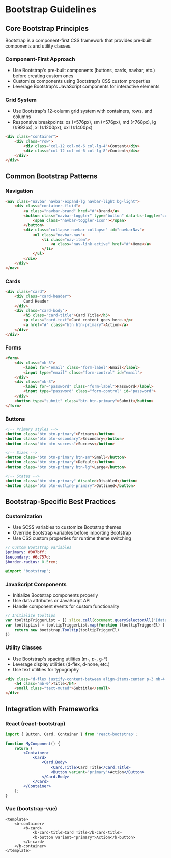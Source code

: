 # Bootstrap Guidelines

## Core Bootstrap Principles

Bootstrap is a component-first CSS framework that provides pre-built components and utility classes.

### Component-First Approach
- Use Bootstrap's pre-built components (buttons, cards, navbar, etc.) before creating custom ones
- Customize components using Bootstrap's CSS custom properties
- Leverage Bootstrap's JavaScript components for interactive elements

### Grid System
- Use Bootstrap's 12-column grid system with containers, rows, and columns
- Responsive breakpoints: xs (<576px), sm (≥576px), md (≥768px), lg (≥992px), xl (≥1200px), xxl (≥1400px)

```html
<div class="container">
    <div class="row">
        <div class="col-12 col-md-6 col-lg-4">Content</div>
        <div class="col-12 col-md-6 col-lg-8">Content</div>
    </div>
</div>
```

## Common Bootstrap Patterns

### Navigation
```html
<nav class="navbar navbar-expand-lg navbar-light bg-light">
    <div class="container-fluid">
        <a class="navbar-brand" href="#">Brand</a>
        <button class="navbar-toggler" type="button" data-bs-toggle="collapse" data-bs-target="#navbarNav">
            <span class="navbar-toggler-icon"></span>
        </button>
        <div class="collapse navbar-collapse" id="navbarNav">
            <ul class="navbar-nav">
                <li class="nav-item">
                    <a class="nav-link active" href="#">Home</a>
                </li>
            </ul>
        </div>
    </div>
</nav>
```

### Cards
```html
<div class="card">
    <div class="card-header">
        Card Header
    </div>
    <div class="card-body">
        <h5 class="card-title">Card Title</h5>
        <p class="card-text">Card content goes here.</p>
        <a href="#" class="btn btn-primary">Action</a>
    </div>
</div>
```

### Forms
```html
<form>
    <div class="mb-3">
        <label for="email" class="form-label">Email</label>
        <input type="email" class="form-control" id="email">
    </div>
    <div class="mb-3">
        <label for="password" class="form-label">Password</label>
        <input type="password" class="form-control" id="password">
    </div>
    <button type="submit" class="btn btn-primary">Submit</button>
</form>
```

### Buttons
```html
<!-- Primary styles -->
<button class="btn btn-primary">Primary</button>
<button class="btn btn-secondary">Secondary</button>
<button class="btn btn-success">Success</button>

<!-- Sizes -->
<button class="btn btn-primary btn-sm">Small</button>
<button class="btn btn-primary">Default</button>
<button class="btn btn-primary btn-lg">Large</button>

<!-- States -->
<button class="btn btn-primary" disabled>Disabled</button>
<button class="btn btn-outline-primary">Outlined</button>
```

## Bootstrap-Specific Best Practices

### Customization
- Use SCSS variables to customize Bootstrap themes
- Override Bootstrap variables before importing Bootstrap
- Use CSS custom properties for runtime theme switching

```scss
// Custom Bootstrap variables
$primary: #007bff;
$secondary: #6c757d;
$border-radius: 0.5rem;

@import "bootstrap";
```

### JavaScript Components
- Initialize Bootstrap components properly
- Use data attributes or JavaScript API
- Handle component events for custom functionality

```javascript
// Initialize tooltips
var tooltipTriggerList = [].slice.call(document.querySelectorAll('[data-bs-toggle="tooltip"]'))
var tooltipList = tooltipTriggerList.map(function (tooltipTriggerEl) {
    return new bootstrap.Tooltip(tooltipTriggerEl)
})
```

### Utility Classes
- Use Bootstrap's spacing utilities (m-*, p-*, g-*)
- Leverage display utilities (d-flex, d-none, etc.)
- Use text utilities for typography

```html
<div class="d-flex justify-content-between align-items-center p-3 mb-4 bg-light rounded">
    <h4 class="mb-0">Title</h4>
    <small class="text-muted">Subtitle</small>
</div>
```

## Integration with Frameworks

### React (react-bootstrap)
```jsx
import { Button, Card, Container } from 'react-bootstrap';

function MyComponent() {
    return (
        <Container>
            <Card>
                <Card.Body>
                    <Card.Title>Card Title</Card.Title>
                    <Button variant="primary">Action</Button>
                </Card.Body>
            </Card>
        </Container>
    );
}
```

### Vue (bootstrap-vue)
```vue
<template>
    <b-container>
        <b-card>
            <b-card-title>Card Title</b-card-title>
            <b-button variant="primary">Action</b-button>
        </b-card>
    </b-container>
</template>
```
